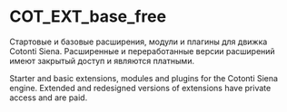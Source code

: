 # COT_EXT_base_free
Стартовые и базовые расширения, модули и плагины для движка Cotonti Siena. Расширенные и переработанные версии расширений имеют закрытый доступ и являются платными. 

Starter and basic extensions, modules and plugins for the Cotonti Siena engine. Extended and redesigned versions of extensions have private access and are paid.
